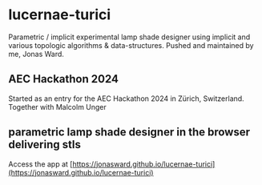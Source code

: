 # lucernae-turici

Parametric / implicit experimental lamp shade designer using implicit and various topologic algorithms & data-structures.
Pushed and maintained by me, Jonas Ward.

## AEC Hackathon 2024

Started as an entry for the AEC Hackathon 2024 in Zürich, Switzerland.
Together with Malcolm Unger

## parametric lamp shade designer in the browser delivering stls

Access the app at [https://jonasward.github.io/lucernae-turici](https://jonasward.github.io/lucernae-turici)
